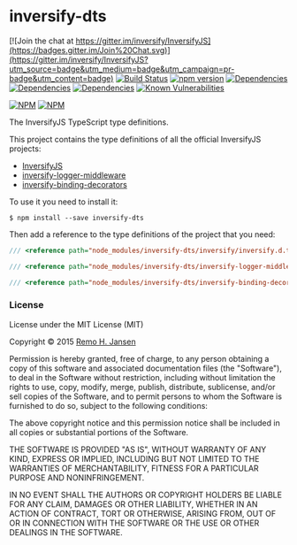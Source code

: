 # inversify-dts
[![Join the chat at https://gitter.im/inversify/InversifyJS](https://badges.gitter.im/Join%20Chat.svg)](https://gitter.im/inversify/InversifyJS?utm_source=badge&utm_medium=badge&utm_campaign=pr-badge&utm_content=badge)
[![Build Status](https://secure.travis-ci.org/inversify/dts.svg?branch=master)](https://travis-ci.org/inversify/dts)
[![npm version](https://badge.fury.io/js/inversify-dts.svg)](http://badge.fury.io/js/inversify-dts)
[![Dependencies](https://david-dm.org/inversify/dts.svg)](https://david-dm.org/inversify/dts#info=dependencies)
[![Dependencies](https://david-dm.org/inversify/dts/dev-status.svg)](https://david-dm.org/inversify/dts/#info=devDependencies)
[![Dependencies](https://david-dm.org/inversify/dts/peer-status.svg)](https://david-dm.org/inversify/dts/#info=peerDependenciess)
[![Known Vulnerabilities](https://snyk.io/test/github/inversify/dts/badge.svg)](https://snyk.io/test/github/inversify/dts)

[![NPM](https://nodei.co/npm/inversify-dts.png?downloads=true&downloadRank=true)](https://nodei.co/npm/inversify-dts/)
[![NPM](https://nodei.co/npm-dl/inversify-dts.png?months=9&height=3)](https://nodei.co/npm/inversify-dts/)

The InversifyJS TypeScript type definitions.

This project contains the type definitions of all the official InversifyJS projects:

- [InversifyJS](https://github.com/inversify/InversifyJS)
- [inversify-logger-middleware](https://github.com/inversify/inversify-logger-middleware)
- [inversify-binding-decorators](https://github.com/inversify/inversify-binding-decorators)

To use it you need to install it:

```
$ npm install --save inversify-dts
```
Then add a reference to the type definitions of the project that you need:

```ts
/// <reference path="node_modules/inversify-dts/inversify/inversify.d.ts" />
```

```ts
/// <reference path="node_modules/inversify-dts/inversify-logger-middleware/inversify-logger-middleware.d.ts" />
```

```ts
/// <reference path="node_modules/inversify-dts/inversify-binding-decorators/inversify-binding-decorators.d.ts" />
```

### License

License under the MIT License (MIT)

Copyright © 2015 [Remo H. Jansen](http://www.remojansen.com)

Permission is hereby granted, free of charge, to any person obtaining a copy of this software and associated documentation files (the "Software"), to deal in the Software without restriction, including without limitation the rights to use, copy, modify, merge, publish, distribute, sublicense, and/or sell copies of the Software, and to permit persons to whom the Software is furnished to do so, subject to the following conditions:

The above copyright notice and this permission notice shall be included in all copies or substantial portions of the Software.

THE SOFTWARE IS PROVIDED "AS IS", WITHOUT WARRANTY OF ANY KIND, EXPRESS OR IMPLIED, INCLUDING BUT NOT LIMITED TO THE WARRANTIES OF MERCHANTABILITY, FITNESS FOR A PARTICULAR PURPOSE AND NONINFRINGEMENT. 

IN NO EVENT SHALL THE AUTHORS OR COPYRIGHT HOLDERS BE LIABLE FOR ANY CLAIM, DAMAGES OR OTHER LIABILITY, WHETHER IN AN ACTION OF CONTRACT, TORT OR OTHERWISE, ARISING FROM, OUT OF OR IN CONNECTION WITH THE SOFTWARE OR THE USE OR OTHER DEALINGS IN THE SOFTWARE.